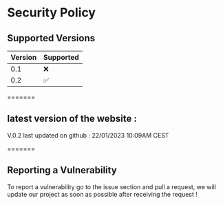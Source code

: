 # Security Policy

## Supported Versions

| Version | Supported          |
| ------- | ------------------ |
| 0.1     | :x:                |
| 0.2     | :white_check_mark: |

=======
## latest version of the website :

V.0.2
last updated on github : 22/01/2023 10:09AM CEST

=======

## Reporting a Vulnerability

To report a vulnerability go to the issue section and pull a request, we will update our project as soon as possible after receiving the request !
